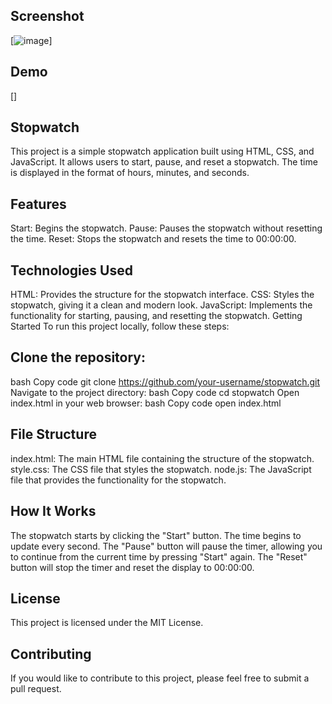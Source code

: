 ## Screenshot
[![image](https://github.com/user-attachments/assets/76dc80ec-833e-44c2-9d07-6cd9f1d6009b)]

## Demo
[]

## Stopwatch
This project is a simple stopwatch application built using HTML, CSS, and JavaScript. It allows users to start, pause, and reset a stopwatch. The time is displayed in the format of hours, minutes, and seconds.

## Features
Start: Begins the stopwatch.
Pause: Pauses the stopwatch without resetting the time.
Reset: Stops the stopwatch and resets the time to 00:00:00.

## Technologies Used
HTML: Provides the structure for the stopwatch interface.
CSS: Styles the stopwatch, giving it a clean and modern look.
JavaScript: Implements the functionality for starting, pausing, and resetting the stopwatch.
Getting Started
To run this project locally, follow these steps:

## Clone the repository:
bash
Copy code
git clone https://github.com/your-username/stopwatch.git
Navigate to the project directory:
bash
Copy code
cd stopwatch
Open index.html in your web browser:
bash
Copy code
open index.html

## File Structure
index.html: The main HTML file containing the structure of the stopwatch.
style.css: The CSS file that styles the stopwatch.
node.js: The JavaScript file that provides the functionality for the stopwatch.

## How It Works
The stopwatch starts by clicking the "Start" button. The time begins to update every second.
The "Pause" button will pause the timer, allowing you to continue from the current time by pressing "Start" again.
The "Reset" button will stop the timer and reset the display to 00:00:00.

## License
This project is licensed under the MIT License.

## Contributing
If you would like to contribute to this project, please feel free to submit a pull request.
